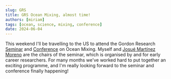 ```yaml
---
slug: GRS
title: GRS Ocean Mixing, almost time!
authors: [miriam]
tags: [ocean, science, mixing, conference]
date: 2024-06-04
---
```


This weekend I'll be travelling to the US to attend the Gordon Research [Seminar](https://www.grc.org/ocean-mixing-grs-conference/2024/) and [Conference](https://www.grc.org/ocean-mixing-conference/2024/) on Ocean Mixing. <!--truncate-->
Myself and [Josué Martínez Moreno](https://josuemtzmo.github.io/about.html?lang=en) are the chairs of the seminar, which is organised by and for early career researchers. For many months we've worked hard to put together an exciting programme, and I'm really looking forward to the seminar and conference finally happening!
